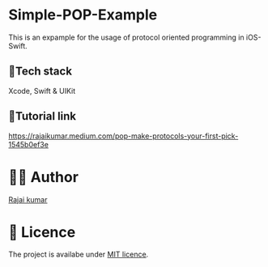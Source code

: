 # Simple-POP-Example

This is an expample for the usage of protocol oriented programming in iOS-Swift.

## 🥞Tech stack

Xcode, Swift & UIKit

## 📄Tutorial link

https://rajaikumar.medium.com/pop-make-protocols-your-first-pick-1545b0ef3e

# 👨‍💻 Author 
[Rajai kumar](https://github.com/Rajaikumar-iOSDev)

# 🔖 Licence 
The project is availabe under [MIT licence](https://github.com/jVirus/spritekit-water-node-ios-app/blob/master/LICENSE).
